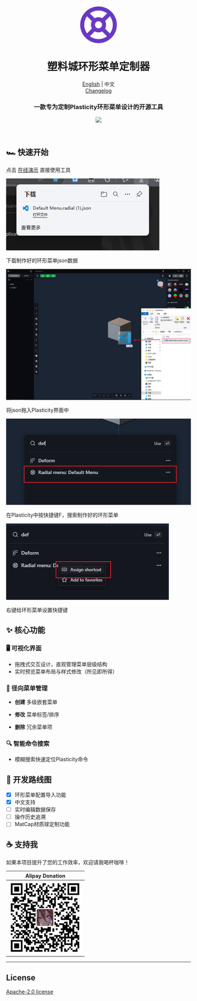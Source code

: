 <p align="center">
  <img width="100" height="100" src="./radmenu.png" />
</p>
<h1 align="center">塑料城环形菜单定制器</h1>

<div style="text-align: center;">

[English](../README.md) | 中文<br>
[Changelog](./Changelog.md)
</div>

<h3 align="center">
  一款专为定制Plasticity环形菜单设计的开源工具
</h3>
<p align="center">
  <img width="900" src="./preview.gif" />
</p>
<br>

## 🏎️ 快速开始
点击 [在线演示](https://pepperkun.github.io/plasticity-radial-menu-editor/) 直接使用工具

![download](./download.png)

下载制作好的环形菜单json数据

![drag](./drag.jpg)

将json拖入Plasticity界面中

![search](./search.jpg)

在Plasticity中按快捷键F，搜索制作好的环形菜单

![shortcuts](./shortcuts.jpg)

右键给环形菜单设置快捷键


## ✨ 核心功能
### 🖥 可视化界面
- 拖拽式交互设计，直观管理菜单层级结构
- 实时预览菜单布局与样式修改（所见即所得）

### 🔄 径向菜单管理
- ​**创建** 多级嵌套菜单

- ​**修改** 菜单标签/排序
- ​**删除** 冗余菜单项

### 🔍 智能命令搜索
- 模糊搜索快速定位Plasticity命令

##  🔧 开发路线图
- [X] 环形菜单配置导入功能
- [X] 中文支持
- [ ] 实时编辑数据保存
- [ ] 操作历史追溯
- [ ] MatCap材质球定制功能

## ☕ 支持我
如果本项目提升了您的工作效率，欢迎请我喝杯咖啡！

|                      Alipay Donation                       |
|:----------------------------------------------------------:|
| ![alipay](./qrcode.jpg) <!-- Replace with QR code path --> |

--- 



## License
[Apache-2.0 license](LICENSE)
